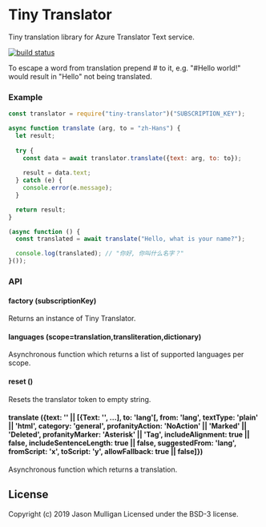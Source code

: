 # Tiny Translator
Tiny translation library for Azure Translator Text service.

[![build status](https://secure.travis-ci.org/avoidwork/tiny-translator.svg)](http://travis-ci.org/avoidwork/tiny-translator)

To escape a word from translation prepend # to it, e.g. "#Hello world!" would result in "Hello" not being translated.

### Example
```javascript
const translator = require("tiny-translator")("SUBSCRIPTION_KEY");

async function translate (arg, to = "zh-Hans") {
  let result;
  
  try {
    const data = await translator.translate({text: arg, to: to});
    
    result = data.text;
  } catch (e) {
    console.error(e.message);
  }

  return result;
}

(async function () {
  const translated = await translate("Hello, what is your name?");

  console.log(translated); // "你好, 你叫什么名字？"
}());
```

### API
#### factory (subscriptionKey)
Returns an instance of Tiny Translator.

#### languages (scope=translation,transliteration,dictionary)
Asynchronous function which returns a list of supported languages per scope.

#### reset ()
Resets the translator token to empty string.

#### translate ({text: '' || [{Text: '', ...], to: 'lang'[, from: 'lang', textType: 'plain' || 'html', category: 'general', profanityAction: 'NoAction' || 'Marked' || 'Deleted', profanityMarker: 'Asterisk' || 'Tag', includeAlignment: true || false, includeSentenceLength: true || false, suggestedFrom: 'lang', fromScript: 'x', toScript: 'y', allowFallback: true || false]})
Asynchronous function which returns a translation. 

## License
Copyright (c) 2019 Jason Mulligan
Licensed under the BSD-3 license.

